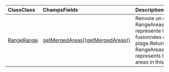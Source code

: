 | <span data-ttu-id="ae598-101">Class</span><span class="sxs-lookup"><span data-stu-id="ae598-101">Class</span></span> | <span data-ttu-id="ae598-102">Champs</span><span class="sxs-lookup"><span data-stu-id="ae598-102">Fields</span></span> | <span data-ttu-id="ae598-103">Description</span><span class="sxs-lookup"><span data-stu-id="ae598-103">Description</span></span> |
|:---|:---|:---|
|[<span data-ttu-id="ae598-104">Range</span><span class="sxs-lookup"><span data-stu-id="ae598-104">Range</span></span>](/javascript/api/excel/excel.range)|[<span data-ttu-id="ae598-105">getMergedAreas()</span><span class="sxs-lookup"><span data-stu-id="ae598-105">getMergedAreas()</span></span>](/javascript/api/excel/excel.range#getmergedareas--)|<span data-ttu-id="ae598-106">Renvoie un objet RangeAreas qui représente les zones fusionnées dans cette plage.</span><span class="sxs-lookup"><span data-stu-id="ae598-106">Returns a RangeAreas object that represents the merged areas in this range.</span></span>|
